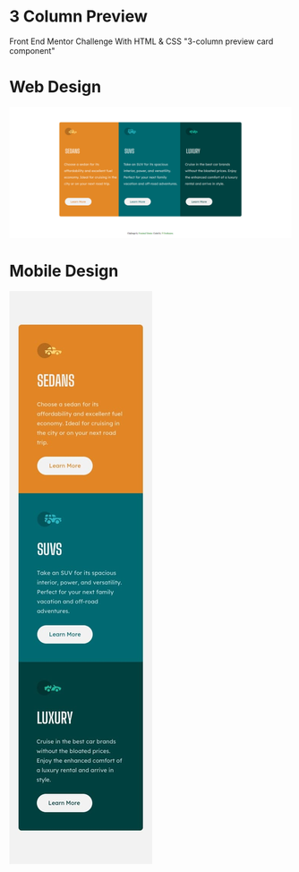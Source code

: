 # 3 Column Preview
Front End Mentor Challenge With HTML & CSS "3-column preview card component"

# Web Design
![banner resmi](https://github.com/emrepiristinee/emrepiristinee.github.io/blob/main/images/web-design.png)


# Mobile Design
![banner resmi](https://github.com/emrepiristinee/emrepiristinee.github.io/blob/main/images/mobile-design.jpg)
